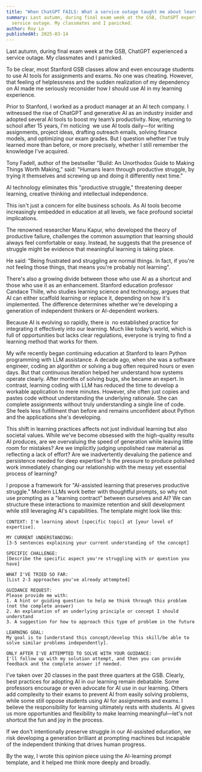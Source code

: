 ```yaml
---
title: "When ChatGPT FAILS: What a service outage taught me about learning with AI"
summary: Last autumn, during final exam week at the GSB, ChatGPT experienced a
  service outage. My classmates and I panicked.
author: Roy Lo
publishedAt: 2025-03-14
---
```

Last autumn, during final exam week at the GSB, ChatGPT experienced a service outage. My classmates and I panicked.

To be clear, most Stanford GSB classes allow and even encourage students to use AI tools for assignments and exams. No one was cheating. However, that feeling of helplessness and the sudden realization of my dependency on AI made me seriously reconsider how I should use AI in my learning experience.

Prior to Stanford, I worked as a product manager at an AI tech company. I witnessed the rise of ChatGPT and generative AI as an industry insider and adopted several AI tools to boost my team’s productivity. Now, returning to school after 15 years, I'm noticing  we use AI tools daily—for writing assignments, project ideas, drafting outreach emails, solving finance models, and optimizing our exam grades. But I question whether I've truly learned more than before, or more precisely, whether I still remember the knowledge I've acquired.

Tony Fadell, author of the bestseller "Build: An Unorthodox Guide to Making Things Worth Making," said: "Humans learn through productive struggle, by trying it themselves and screwing up and doing it differently next time."

AI technology eliminates this "productive struggle," threatening deeper learning, creative thinking and intellectual independence.

This isn't just a concern for elite business schools. As AI tools become increasingly embedded in education at all levels, we face profound societal implications.

The renowned researcher Manu Kapur, who developed the theory of productive failure, challenges the common assumption that learning should always feel comfortable or easy. Instead, he suggests that the presence of struggle might be evidence that meaningful learning is taking place.

He said: "Being frustrated and struggling are normal things. In fact, if you're not feeling those things, that means you're probably not learning".

There's also a growing divide between those who use AI as a shortcut and those who use it as an enhancement. Stanford education professor Candace Thille, who studies learning science and technology, argues that AI can either scaffold learning or replace it, depending on how it's implemented. The difference determines whether we're developing a generation of independent thinkers or AI-dependent workers.

Because AI is evolving so rapidly, there is  no established practice for integrating it effectively into our learning. Much like today’s world, which is full of opportunities but lacks clear regulations, everyone is trying to find a learning method that works for them.

My wife recently began continuing education at Stanford to learn Python programming with LLM assistance. A decade ago, when she was a software engineer, coding an algorithm or solving a bug often required hours or even days. But that continuous iteration helped her understand how systems operate clearly. After months of solving bugs, she became an expert. In contrast, learning coding with LLM has reduced the time to develop a workable application to mere minutes. However, she often just copies and pastes code without understanding the underlying rationale. She can complete assignments without truly understanding a single line of code. She feels less fulfillment than before and remains unconfident about Python and the applications she's developing.

This shift in learning practices affects not just individual learning but also societal values. While we've become obsessed with the high-quality results AI produces, are we overvaluing the speed of generation while leaving little room for mistakes? Are we implicitly judging unpolished raw material as reflecting a lack of effort? Are we inadvertently devaluing the patience and persistence needed for deep expertise? Is the pressure to produce polished work immediately changing our relationship with the messy yet essential process of learning?

I propose a framework for "AI-assisted learning that preserves productive struggle." Modern LLMs work better with thoughtful prompts, so why not use prompting as a "learning contract" between ourselves and AI? We can structure these interactions to maximize retention and skill development while still leveraging AI's capabilities. The template might look like this:

```
CONTEXT: I'm learning about [specific topic] at [your level of expertise]. 

MY CURRENT UNDERSTANDING: 
[3-5 sentences explaining your current understanding of the concept]

SPECIFIC CHALLENGE: 
[Describe the specific aspect you're struggling with or question you have]

WHAT I'VE TRIED SO FAR:
[List 2-3 approaches you've already attempted]

GUIDANCE REQUEST:
Please provide me with:
1. A hint or guiding question to help me think through this problem (not the complete answer)
2. An explanation of an underlying principle or concept I should understand
3. A suggestion for how to approach this type of problem in the future

LEARNING GOAL:
My goal is to [understand this concept/develop this skill/be able to solve similar problems independently].

ONLY AFTER I'VE ATTEMPTED TO SOLVE WITH YOUR GUIDANCE:
I'll follow up with my solution attempt, and then you can provide feedback and the complete answer if needed.
```

I've taken over 20 classes in the past three quarters at the GSB. Clearly, best practices for adopting AI in our learning remain debatable. Some professors encourage or even advocate for AI use in our learning. Others add complexity to their exams to prevent AI from easily solving problems, while some still oppose students using AI for assignments and exams. I believe the responsibility for learning ultimately rests with students. AI gives us more opportunities and flexibility to make learning meaningful—let's not shortcut the fun and joy in the process.

If we don't intentionally preserve struggle in our AI-assisted education, we risk developing a generation brilliant at prompting machines but incapable of the independent thinking that drives human progress. 

By the way, I wrote this opinion piece using the AI-learning prompt template, and it helped me think more deeply and broadly.